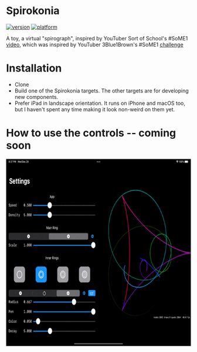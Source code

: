 # Spirokonia

[![version](https://img.shields.io/badge/version-v0.2-blue?style=plastic)](https://www.github.com/SaganRitual/Spirokonia)
[![platform](https://img.shields.io/badge/platform-ios%20%7C%20macos-lightgrey?style=plastic)](https://www.github.com/SaganRitual/Spirokonia)

A toy, a virtual "spirograph", inspired by YouTuber Sort of School's #SoME1 [video](https://youtu.be/n-e9C8g5x68), which was inspired by YouTuber 3Blue1Brown's #SoME1 [challenge](https://youtu.be/ojjzXyQCzso)

# Installation

* Clone
* Build one of the Spirokonia targets. The other targets are for developing new components.
* Prefer iPad in landscape orientation. It runs on iPhone and macOS too, but I haven't spent any time making it look non-weird on them yet.

# How to use the controls -- coming soon

<img src="Screenshot.v0.2.gif" height=512 />
